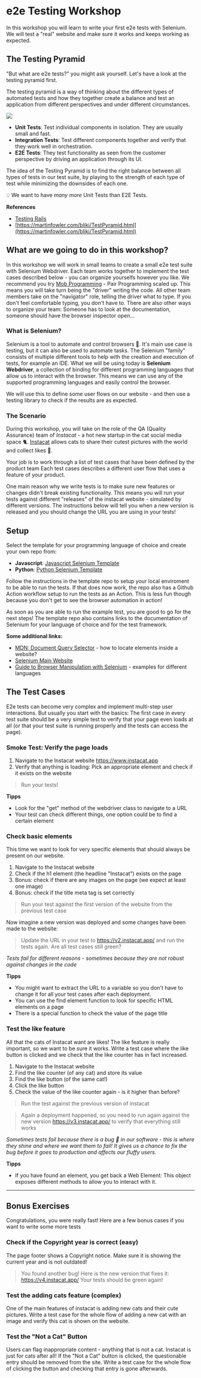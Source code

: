 # e2e Testing Workshop

In this workshop you will learn to write your first e2e tests with Selenium.
We will test a "real" website and make sure it works and keeps working as expected.


## The Testing Pyramid

"But what are e2e tests?" you might ask yourself.
Let's have a look at the testing pyramid first.

The testing pyramid is a way of thinking about the different types of automated tests and how they together create a balance and test an application from different perspectives and under different circumstances. 

![](https://user-images.githubusercontent.com/615127/100665779-91221280-3358-11eb-87e0-384b32bdea86.png)

* **Unit Tests**: Test individual components in isolation. They are usually small and fast.
* **Integration Tests**: Test different components together and verify that they work well in orchestration.
* **E2E Tests**: They test functionality as seen from the customer perspective by driving an application through its UI.

The idea of the Testing Pyramid is to find the right balance between all types of tests in our test suite, by playing to the strength of each type of test while minimizing the downsides of each one.

💡 We want to have _many more_ Unit Tests than E2E Tests.

**References** 

* [Testing Rails](https://books.thoughtbot.com/assets/testing-rails.pdf)
* [https://martinfowler.com/bliki/TestPyramid.html](https://martinfowler.com/bliki/TestPyramid.html)

## What are we going to do in this workshop?

In this workshop we will work in small teams to create a small e2e test suite with Selenium Webdriver.
Each team works together to implement the test cases described below - you can organize yourselfs however you like.
We recommend you try [Mob Programming](https://team-coder.com/mob-programming/) - Pair Programming scaled up. This means you will take turn being the "driver" writing the code. 
All other team members take on the "navigator" role, telling the driver what to type.
If you don't feel comfortable typing, you don't have to.
There are also other ways to organize your team: Someone has to look at the documentation, someone should have the browser inspector open...

### What is Selenium?

Selenium is a tool to automate and control browsers 🤖. It's main use case is testing, but it can also be used to automate tasks.
The Selenium "family" consists of multiple different tools to help with the creation and execution of tests, for example an IDE.
What we will be using today is **Selenium Webdriver**, a collection of binding for different programming languages that allow us to interact with the browser.
This means we can use any of the supported programming languages and easily control the browser.

We will use this to define some user flows on our website - and then use a testing library to check if the results are as expected.

### The Scenario

During this workshop, you will take on the role of the QA (Quality Assurance) team of *Instacat* - a hot new startup in the cat social media space 🐈.
[Instacat](https://www.instacat.app) allows cats to share their cutest pictures with the world and collect likes 💜.

Your job is to work through a list of test cases that have been defined by the product team
Each test cases describes a different user flow that uses a feature of your product.

One main reason why we write tests is to make sure new features or changes didn't break existing functionality.
This means you will run your tests against different "releases" of the instacat website - simulated by different versions.
The instructions below will tell you when a new version is released and you should change the URL you are using in your tests!

## Setup

Select the template for your programming language of choice and create your own repo from:
- **Javascript**: [Javascript Selenium Template](https://github.com/wwcode-berlin-hackevenings/selenium-javascript-template)
- **Python**: [Python Selenium Template](https://github.com/wwcode-berlin-hackevenings/selenium-python-template)

Follow the instructions in the template repo to setup your local enviroment to be able to run the tests.
If that does now work, the repo also has a Github Action workflow setup to run the tests as an Action.
This is less fun though because you don't get to see the browser automation in action!

As soon as you are able to run the example test, you are good to go for the next steps!
The template repo also contains links to the documentation of Selenium for your language of choice and for the test framework.

**Some additional links:**
- [MDN: Document Query Selector](https://developer.mozilla.org/en-US/docs/Web/API/Document/querySelector) - how to locate elements inside a website?
- [Selenium Main Website](https://www.selenium.dev/)
- [Guide to Browser Manipulation with Selenium](https://www.selenium.dev/documentation/en/webdriver/browser_manipulation/) - examples for different languages

## The Test Cases

E2e tests can become very complex and implement multi-step user interactions. 
But usually you start with the basics: 
The first case in every test suite should be a very simple test to verify that your page even loads at all (or that your test suite is running properly and the tests can access the page).

### Smoke Test: Verify the page loads

1. Navigate to the Instacat website https://www.instacat.app
2. Verify that anything is loading: Pick an appropriate element and check if it exists on the website

> Run your tests!

**Tipps**
- Look for the "get" method of the webdriver class to navigate to a URL
- Your test can check different things, one option could be to find a certain element

### Check basic elements

This time we want to look for very specific elements that should always be present on our website.

1. Navigate to the Instacat website
2. Check if the h1 element (the headline "Instacat") exists on the page
3. Bonus: check if there are any images on the page (we expect at least one image)
4. Bonus: check if the title meta tag is set correctly

> Run your test against the first version of the website from the previous test case

Now imagine a new version was deployed and some changes have been made to the website:

> Update the URL in your test to https://v2.instacat.app/ and run the tests again. Are all test cases still green?

*Tests fail for different reasons - sometimes because they are not robust against changes in the code*

**Tipps**
- You might want to extract the URL to a variable so you don't have to change it for all your test cases after each deployment.
- You can use the find element function to look for specific HTML elements on a page
- There is a special function to check the value of the page title

### Test the like feature

All that the cats of Instacat want are likes! The like feature is really important, so we want to be sure it works.
Write a test case where the like button is clicked and we check that the like counter has in fact increased.

1. Navigate to the Instacat website
2. Find the like counter (of any cat) and store its value
3. Find the like button (of the same cat!)
4. Click the like button
5. Check the value of the like counter again - is it higher than before?

> Run the test against the previous version of instacat

> Again a deployment happened, so you need to run again against the new version https://v3.instacat.app/ to verify that everything still works

*Sometimes tests fail because there is a bug 🐞 in our software - this is where they shine and where we want them to fail! It gives us a chance to fix the bug before it goes to production and affects our fluffy users.*

**Tipps**
- If you have found an element, you get back a Web Element: This object exposes different methods to allow you to interact with it.

----
## Bonus Exercises

Congratulations, you were really fast! Here are a few bonus cases if you want to write some more tests

### Check if the Copyright year is correct (easy)

The page footer shows a Copyright notice.
Make sure it is showing the current year and is not outdated!

> You found another bug! Here is the new version that fixes it: https://v4.instacat.app/  Your tests should be green again!

### Test the adding cats feature (complex)

One of the main features of instacat is adding new cats and their cute pictures.
Write a test case for the whole flow of adding a new cat with an image and verify this cat is shown on the website.

### Test the "Not a Cat" Button

Users can flag inappropriate content - anything that is not a cat. Instacat is just for cats after all!
If the "Not a Cat" button is clicked, the questionable entry should be removed from the site.
Write a test case for the whole flow of clicking the button and checking that entry is gone afterwards.

